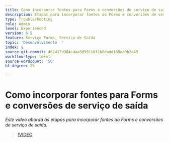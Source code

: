 ```yaml
---
title: Como incorporar fontes para Forms e conversões de serviço de saída
description: Etapas para incorporar fontes ao Forms e conversões de serviço de saída
type: Troubleshooting
role: Admin
level: Experienced
version: 6.5
feature: Serviço Forms, Serviço de Saída
topic: 'Desenvolvimento  '
index: y
source-git-commit: 462417d384c4aa5d99110f1b8dadd165ea9b2a49
workflow-type: tm+mt
source-wordcount: '50'
ht-degree: 2%

---
```


# Como incorporar fontes para Forms e conversões de serviço de saída

*Este vídeo aborda as etapas para incorporar fontes ao Forms e conversões de serviço de saída.*

>[!VIDEO](https://video.tv.adobe.com/v/335496?quality=9&learn=on)

